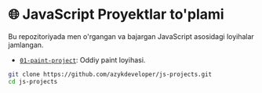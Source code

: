 # 🌐 JavaScript Proyektlar to'plami
Bu repozitoriyada men o'rgangan va bajargan JavaScript asosidagi loyihalar jamlangan.


- [`01-paint-project`](https://azykdeveloper.github.io/js-projects/01-paint-project): Oddiy paint loyihasi.  


```bash
git clone https://github.com/azykdeveloper/js-projects.git
cd js-projects

